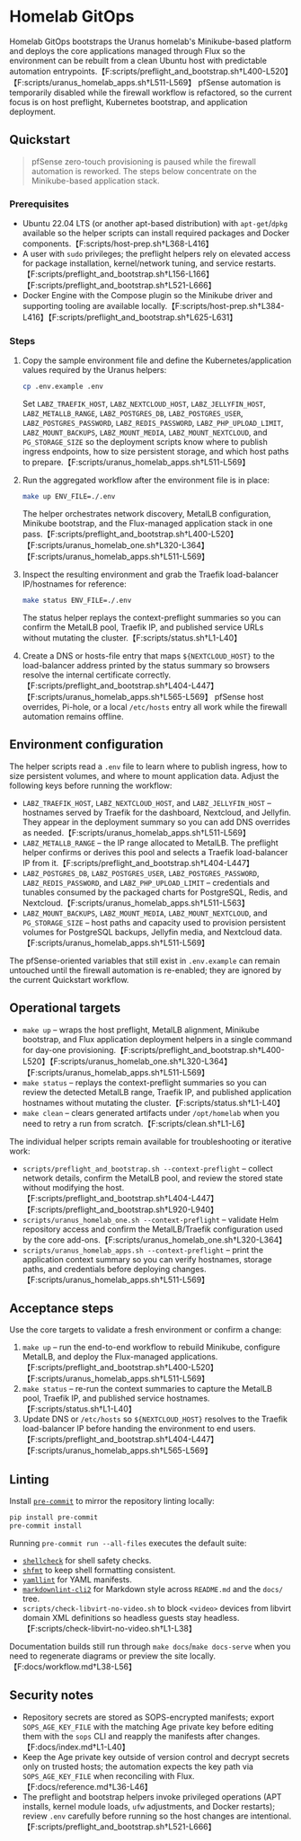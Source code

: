 # Homelab GitOps

Homelab GitOps bootstraps the Uranus homelab's Minikube-based platform and deploys the core applications managed through Flux so the environment can be rebuilt from a clean Ubuntu host with predictable automation entrypoints.【F:scripts/preflight_and_bootstrap.sh†L400-L520】【F:scripts/uranus_homelab_apps.sh†L511-L569】 pfSense automation is temporarily disabled while the firewall workflow is refactored, so the current focus is on host preflight, Kubernetes bootstrap, and application deployment.

## Quickstart

> pfSense zero-touch provisioning is paused while the firewall automation is reworked. The steps below concentrate on the Minikube-based application stack.

### Prerequisites

* Ubuntu 22.04 LTS (or another apt-based distribution) with `apt-get`/`dpkg` available so the helper scripts can install required packages and Docker components.【F:scripts/host-prep.sh†L368-L416】
* A user with `sudo` privileges; the preflight helpers rely on elevated access for package installation, kernel/network tuning, and service restarts.【F:scripts/preflight_and_bootstrap.sh†L156-L166】【F:scripts/preflight_and_bootstrap.sh†L521-L666】
* Docker Engine with the Compose plugin so the Minikube driver and supporting tooling are available locally.【F:scripts/host-prep.sh†L384-L416】【F:scripts/preflight_and_bootstrap.sh†L625-L631】

### Steps

1. Copy the sample environment file and define the Kubernetes/application values required by the Uranus helpers:

   ```bash
   cp .env.example .env
   ```

   Set `LABZ_TRAEFIK_HOST`, `LABZ_NEXTCLOUD_HOST`, `LABZ_JELLYFIN_HOST`, `LABZ_METALLB_RANGE`, `LABZ_POSTGRES_DB`, `LABZ_POSTGRES_USER`, `LABZ_POSTGRES_PASSWORD`, `LABZ_REDIS_PASSWORD`, `LABZ_PHP_UPLOAD_LIMIT`, `LABZ_MOUNT_BACKUPS`, `LABZ_MOUNT_MEDIA`, `LABZ_MOUNT_NEXTCLOUD`, and `PG_STORAGE_SIZE` so the deployment scripts know where to publish ingress endpoints, how to size persistent storage, and which host paths to prepare.【F:scripts/uranus_homelab_apps.sh†L511-L569】
2. Run the aggregated workflow after the environment file is in place:

   ```bash
   make up ENV_FILE=./.env
   ```

   The helper orchestrates network discovery, MetalLB configuration, Minikube bootstrap, and the Flux-managed application stack in one pass.【F:scripts/preflight_and_bootstrap.sh†L400-L520】【F:scripts/uranus_homelab_one.sh†L320-L364】【F:scripts/uranus_homelab_apps.sh†L511-L569】
3. Inspect the resulting environment and grab the Traefik load-balancer IP/hostnames for reference:

   ```bash
   make status ENV_FILE=./.env
   ```

   The status helper replays the context-preflight summaries so you can confirm the MetalLB pool, Traefik IP, and published service URLs without mutating the cluster.【F:scripts/status.sh†L1-L40】
4. Create a DNS or hosts-file entry that maps `${NEXTCLOUD_HOST}` to the load-balancer address printed by the status summary so browsers resolve the internal certificate correctly.【F:scripts/preflight_and_bootstrap.sh†L404-L447】【F:scripts/uranus_homelab_apps.sh†L565-L569】 pfSense host overrides, Pi-hole, or a local `/etc/hosts` entry all work while the firewall automation remains offline.

## Environment configuration

The helper scripts read a `.env` file to learn where to publish ingress, how to size persistent volumes, and where to mount application data. Adjust the following keys before running the workflow:

* `LABZ_TRAEFIK_HOST`, `LABZ_NEXTCLOUD_HOST`, and `LABZ_JELLYFIN_HOST` – hostnames served by Traefik for the dashboard, Nextcloud, and Jellyfin. They appear in the deployment summary so you can add DNS overrides as needed.【F:scripts/uranus_homelab_apps.sh†L511-L569】
* `LABZ_METALLB_RANGE` – the IP range allocated to MetalLB. The preflight helper confirms or derives this pool and selects a Traefik load-balancer IP from it.【F:scripts/preflight_and_bootstrap.sh†L404-L447】
* `LABZ_POSTGRES_DB`, `LABZ_POSTGRES_USER`, `LABZ_POSTGRES_PASSWORD`, `LABZ_REDIS_PASSWORD`, and `LABZ_PHP_UPLOAD_LIMIT` – credentials and tunables consumed by the packaged charts for PostgreSQL, Redis, and Nextcloud.【F:scripts/uranus_homelab_apps.sh†L511-L563】
* `LABZ_MOUNT_BACKUPS`, `LABZ_MOUNT_MEDIA`, `LABZ_MOUNT_NEXTCLOUD`, and `PG_STORAGE_SIZE` – host paths and capacity used to provision persistent volumes for PostgreSQL backups, Jellyfin media, and Nextcloud data.【F:scripts/uranus_homelab_apps.sh†L511-L569】

The pfSense-oriented variables that still exist in `.env.example` can remain untouched until the firewall automation is re-enabled; they are ignored by the current Quickstart workflow.

## Operational targets

* `make up` – wraps the host preflight, MetalLB alignment, Minikube bootstrap, and Flux application deployment helpers in a single command for day-one provisioning.【F:scripts/preflight_and_bootstrap.sh†L400-L520】【F:scripts/uranus_homelab_one.sh†L320-L364】【F:scripts/uranus_homelab_apps.sh†L511-L569】
* `make status` – replays the context-preflight summaries so you can review the detected MetalLB range, Traefik IP, and published application hostnames without mutating the cluster.【F:scripts/status.sh†L1-L40】
* `make clean` – clears generated artifacts under `/opt/homelab` when you need to retry a run from scratch.【F:scripts/clean.sh†L1-L6】

The individual helper scripts remain available for troubleshooting or iterative work:

* `scripts/preflight_and_bootstrap.sh --context-preflight` – collect network details, confirm the MetalLB pool, and review the stored state without modifying the host.【F:scripts/preflight_and_bootstrap.sh†L404-L447】【F:scripts/preflight_and_bootstrap.sh†L920-L940】
* `scripts/uranus_homelab_one.sh --context-preflight` – validate Helm repository access and confirm the MetalLB/Traefik configuration used by the core add-ons.【F:scripts/uranus_homelab_one.sh†L320-L364】
* `scripts/uranus_homelab_apps.sh --context-preflight` – print the application context summary so you can verify hostnames, storage paths, and credentials before deploying changes.【F:scripts/uranus_homelab_apps.sh†L511-L569】

## Acceptance steps

Use the core targets to validate a fresh environment or confirm a change:

1. `make up` – run the end-to-end workflow to rebuild Minikube, configure MetalLB, and deploy the Flux-managed applications.【F:scripts/preflight_and_bootstrap.sh†L400-L520】【F:scripts/uranus_homelab_apps.sh†L511-L569】
2. `make status` – re-run the context summaries to capture the MetalLB pool, Traefik IP, and published service hostnames.【F:scripts/status.sh†L1-L40】
3. Update DNS or `/etc/hosts` so `${NEXTCLOUD_HOST}` resolves to the Traefik load-balancer IP before handing the environment to end users.【F:scripts/preflight_and_bootstrap.sh†L404-L447】【F:scripts/uranus_homelab_apps.sh†L565-L569】

## Linting

Install [`pre-commit`](https://pre-commit.com/) to mirror the repository linting locally:

```bash
pip install pre-commit
pre-commit install
```

Running `pre-commit run --all-files` executes the default suite:

* [`shellcheck`](https://www.shellcheck.net/) for shell safety checks.
* [`shfmt`](https://github.com/mvdan/sh) to keep shell formatting consistent.
* [`yamllint`](https://yamllint.readthedocs.io/) for YAML manifests.
* [`markdownlint-cli2`](https://github.com/DavidAnson/markdownlint-cli2) for Markdown style across `README.md` and the `docs/` tree.
* `scripts/check-libvirt-no-video.sh` to block `<video>` devices from libvirt domain XML definitions so headless guests stay headless.【F:scripts/check-libvirt-no-video.sh†L1-L38】

Documentation builds still run through `make docs`/`make docs-serve` when you need to regenerate diagrams or preview the site locally.【F:docs/workflow.md†L38-L56】

## Security notes

* Repository secrets are stored as SOPS-encrypted manifests; export `SOPS_AGE_KEY_FILE` with the matching Age private key before editing them with the `sops` CLI and reapply the manifests after changes.【F:docs/index.md†L1-L40】
* Keep the Age private key outside of version control and decrypt secrets only on trusted hosts; the automation expects the key path via `SOPS_AGE_KEY_FILE` when reconciling with Flux.【F:docs/reference.md†L36-L46】
* The preflight and bootstrap helpers invoke privileged operations (APT installs, kernel module loads, `ufw` adjustments, and Docker restarts); review `.env` carefully before running so the host changes are intentional.【F:scripts/preflight_and_bootstrap.sh†L521-L666】

